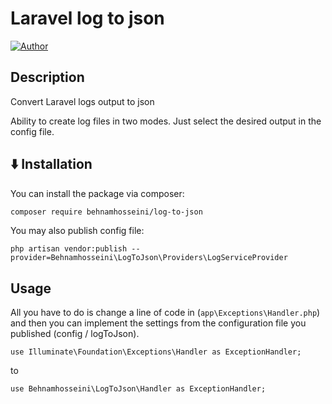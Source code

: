Laravel log to json
==================


[![Author](https://img.shields.io/static/v1?label=Author&message=linkedin&color=<BLUE>)](https://www.linkedin.com/in/behnam-hoseyni-904949164/)


## Description
Convert Laravel logs output to json

Ability to create log files in two modes.
Just select the desired output in the config file.

## <g-emoji class="g-emoji" alias="arrow_down" fallback-src="https://github.githubassets.com/images/icons/emoji/unicode/2b07.png">⬇️</g-emoji> Installation

You can install the package via composer:

```bash
composer require behnamhosseini/log-to-json
```

You may also publish config file:
```
php artisan vendor:publish --provider=Behnamhosseini\LogToJson\Providers\LogServiceProvider
```

## Usage

All you have to do is change a line of code in (`app\Exceptions\Handler.php`) and then you can implement the settings from the configuration file you published (config / logToJson).

```
use Illuminate\Foundation\Exceptions\Handler as ExceptionHandler;
```
to
```
use Behnamhosseini\LogToJson\Handler as ExceptionHandler;

```
